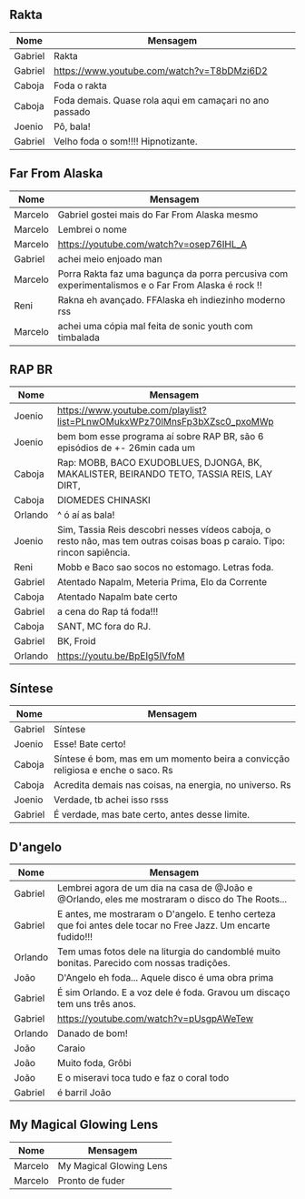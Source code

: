 ## Rakta

| Nome    | Mensagem                                                   |
| ------- | ---------------------------------------------------------- |
| Gabriel | Rakta                                                      |
| Gabriel | https://www.youtube.com/watch?v=T8bDMzi6D2                 |
| Caboja  | Foda o rakta                                               |
| Caboja  | Foda demais. Quase rola aqui em camaçari no ano passado    |
| Joenio  | Pô, bala!                                                  |
| Gabriel | Velho foda o som!!!! Hipnotizante.                         |

## Far From Alaska

| Nome    | Mensagem                                                   |
| ------- | ---------------------------------------------------------- |
| Marcelo | Gabriel gostei mais do Far From Alaska mesmo               |
| Marcelo | Lembrei o nome                                             |
| Marcelo | https://youtube.com/watch?v=osep76IHL_A                    |
| Gabriel | achei meio enjoado man                                     |
| Marcelo | Porra Rakta faz uma bagunça da porra percusiva com experimentalismos e o Far From Alaska é rock !! |
| Reni    | Rakna eh avançado. FFAlaska eh indiezinho moderno rss      |
| Marcelo | achei uma cópia mal feita de sonic youth com timbalada     |

## RAP BR

| Nome    | Mensagem                                                                                       |
| ------- | ---------------------------------------------------------------------------------------------- |
| Joenio  | https://www.youtube.com/playlist?list=PLnwOMukxWPz70lMnsFp3bXZsc0_pxoMWp                       |
| Joenio  | bem bom esse programa aí sobre RAP BR, são 6 episódios de +- 26min cada um                     |
| Caboja  | Rap: MOBB, BACO EXUDOBLUES, DJONGA, BK, MAKALISTER, BEIRANDO TETO, TASSIA REIS, LAY DIRT,      |
| Caboja  | DIOMEDES CHINASKI                                                                              |
| Orlando | ^ ó aí as bala!                                                                                |
| Joenio  | Sim, Tassia Reis descobri nesses vídeos caboja, o resto não, mas tem outras coisas boas p caraio. Tipo: rincon sapiência. |
| Reni    | Mobb e Baco sao socos no estomago. Letras foda.                                                |
| Gabriel | Atentado Napalm, Meteria Prima, Elo da Corrente                                                |
| Caboja  | Atentado Napalm bate certo                                                                     |
| Gabriel | a cena do Rap tá foda!!!                                                                       |
| Caboja  | SANT, MC fora do RJ.                                                                           |
| Gabriel | BK, Froid                                                                                      |
| Orlando | https://youtu.be/BpEIg5lVfoM                                                                   |

## Síntese

| Nome    | Mensagem                                                                         |
| ------- | -------------------------------------------------------------------------------- |
| Gabriel | Síntese                                                                          |
| Joenio  | Esse! Bate certo!                                                                |
| Caboja  | Síntese é bom, mas em um momento beira a convicção religiosa e enche o saco. Rs  |
| Caboja  | Acredita demais nas coisas, na energia, no universo. Rs                          |
| Joenio  | Verdade, tb achei isso rsss                                                      |
| Gabriel | É verdade, mas bate certo, antes desse limite.                                   |

## D'angelo

| Nome    | Mensagem                                                                                                      |
| ------- | ------------------------------------------------------------------------------------------------------------- |
| Gabriel | Lembrei agora de um dia na casa de @João e @Orlando, eles me mostraram o disco do The Roots...                |
| Gabriel | E antes, me mostraram o D'angelo. E tenho certeza que foi antes dele tocar no Free Jazz. Um encarte fudido!!! |
| Orlando | Tem umas fotos dele na liturgia do candomblé muito bonitas. Parecido com nossas tradições.                    |
| João    | D'Angelo eh foda... Aquele disco é uma obra prima                                                             |
| Gabriel | É sim Orlando. E a voz dele é foda. Gravou um discaço tem uns três anos.                                      |
| Gabriel | https://youtube.com/watch?v=pUsgpAWeTew                                                                       |
| Orlando | Danado de bom!                                                                                                |
| João    | Caraio                                                                                                        |
| João    | Muito foda, Grôbi                                                                                             |
| João    | E o miseravi toca tudo e faz o coral todo                                                                     |
| Gabriel | é barril João                                                                                                 |

## My Magical Glowing Lens

| Nome    | Mensagem                                |
| ------- | --------------------------------------- |
| Marcelo | My Magical Glowing Lens                 |
| Marcelo | Pronto de fuder                         |
